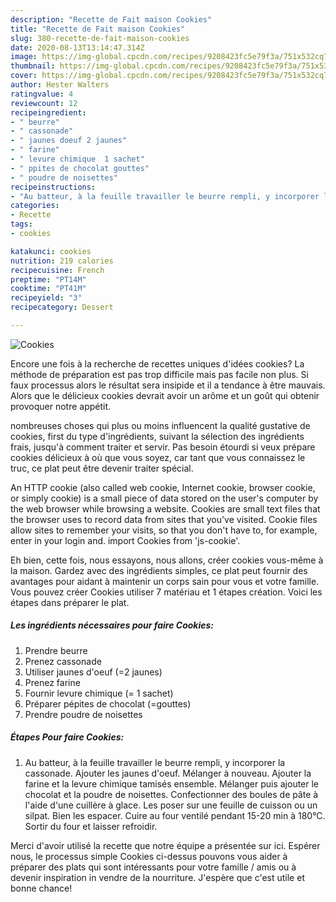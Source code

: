 ```yaml
---
description: "Recette de Fait maison Cookies"
title: "Recette de Fait maison Cookies"
slug: 380-recette-de-fait-maison-cookies
date: 2020-08-13T13:14:47.314Z
image: https://img-global.cpcdn.com/recipes/9208423fc5e79f3a/751x532cq70/cookies-photo-principale-de-la-recette.jpg
thumbnail: https://img-global.cpcdn.com/recipes/9208423fc5e79f3a/751x532cq70/cookies-photo-principale-de-la-recette.jpg
cover: https://img-global.cpcdn.com/recipes/9208423fc5e79f3a/751x532cq70/cookies-photo-principale-de-la-recette.jpg
author: Hester Walters
ratingvalue: 4
reviewcount: 12
recipeingredient:
- " beurre"
- " cassonade"
- " jaunes doeuf 2 jaunes"
- " farine"
- " levure chimique  1 sachet"
- " ppites de chocolat gouttes"
- " poudre de noisettes"
recipeinstructions:
- "Au batteur, à la feuille travailler le beurre rempli, y incorporer la cassonade. Ajouter les jaunes d&#39;oeuf. Mélanger à nouveau. Ajouter la farine et la levure chimique tamisés ensemble. Mélanger puis ajouter le chocolat et la poudre de noisettes. Confectionner des boules de pâte à l&#39;aide d&#39;une cuillère à glace. Les poser sur une feuille de cuisson ou un silpat. Bien les espacer. Cuire au four ventilé pendant 15-20 min à 180°C. Sortir du four et laisser refroidir."
categories:
- Recette
tags:
- cookies

katakunci: cookies 
nutrition: 219 calories
recipecuisine: French
preptime: "PT14M"
cooktime: "PT41M"
recipeyield: "3"
recipecategory: Dessert

---
```



![Cookies](https://img-global.cpcdn.com/recipes/9208423fc5e79f3a/751x532cq70/cookies-photo-principale-de-la-recette.jpg)

Encore une fois à la recherche de recettes uniques d'idées cookies? La méthode de préparation est pas trop difficile mais pas facile non plus. Si faux processus alors le résultat sera insipide et il a tendance à être mauvais. Alors que le délicieux cookies devrait avoir un arôme et un goût qui obtenir provoquer notre appétit.

nombreuses choses qui plus ou moins influencent la qualité gustative de cookies, first du type d'ingrédients, suivant la sélection des ingrédients frais, jusqu'à comment traiter et servir. Pas besoin étourdi si veux prépare cookies délicieux à où que vous soyez, car tant que vous connaissez le truc, ce plat peut être devenir traiter spécial.

An HTTP cookie (also called web cookie, Internet cookie, browser cookie, or simply cookie) is a small piece of data stored on the user&#39;s computer by the web browser while browsing a website. Cookies are small text files that the browser uses to record data from sites that you&#39;ve visited. Cookie files allow sites to remember your visits, so that you don&#39;t have to, for example, enter in your login and. import Cookies from &#39;js-cookie&#39;.


Eh bien, cette fois, nous essayons, nous allons, créer cookies vous-même à la maison. Gardez avec des ingrédients simples, ce plat peut fournir des avantages pour aidant à maintenir un corps sain pour vous et votre famille. Vous pouvez créer Cookies utiliser 7 matériau et 1 étapes création. Voici les étapes dans préparer le plat.

<!--inarticleads1-->

##### Les ingrédients nécessaires pour faire Cookies:

1. Prendre  beurre
1. Prenez  cassonade
1. Utiliser  jaunes d&#39;oeuf (=2 jaunes)
1. Prenez  farine
1. Fournir  levure chimique (= 1 sachet)
1. Préparer  pépites de chocolat (=gouttes)
1. Prendre  poudre de noisettes




<!--inarticleads2-->

##### Étapes Pour faire Cookies:

1. Au batteur, à la feuille travailler le beurre rempli, y incorporer la cassonade. Ajouter les jaunes d&#39;oeuf. Mélanger à nouveau. Ajouter la farine et la levure chimique tamisés ensemble. Mélanger puis ajouter le chocolat et la poudre de noisettes. Confectionner des boules de pâte à l&#39;aide d&#39;une cuillère à glace. Les poser sur une feuille de cuisson ou un silpat. Bien les espacer. Cuire au four ventilé pendant 15-20 min à 180°C. Sortir du four et laisser refroidir.





Merci d'avoir utilisé la recette que notre équipe a présentée sur ici. Espérer nous, le processus simple Cookies ci-dessus pouvons vous aider à préparer des plats qui sont intéressants pour votre famille / amis ou à devenir inspiration in vendre de la nourriture. J'espère que c'est utile et bonne chance!
